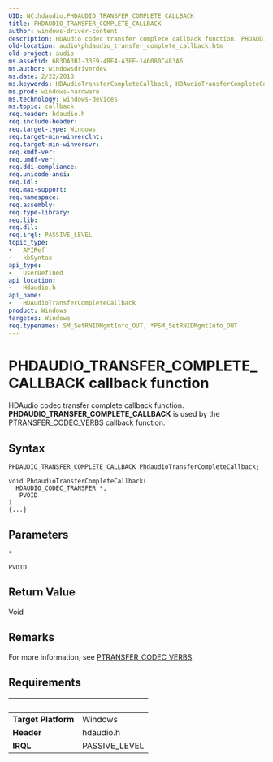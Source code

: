 ```yaml
---
UID: NC:hdaudio.PHDAUDIO_TRANSFER_COMPLETE_CALLBACK
title: PHDAUDIO_TRANSFER_COMPLETE_CALLBACK
author: windows-driver-content
description: HDAudio codec transfer complete callback function. PHDAUDIO_TRANSFER_COMPLETE_CALLBACK is used by the PTRANSFER_CODEC_VERBS callback function.
old-location: audio\phdaudio_transfer_complete_callback.htm
old-project: audio
ms.assetid: 6B3DA3B1-33E9-4BE4-A3EE-146080C483A6
ms.author: windowsdriverdev
ms.date: 2/22/2018
ms.keywords: HDAudioTransferCompleteCallback, HDAudioTransferCompleteCallback callback function [Audio Devices], PHDAUDIO_TRANSFER_COMPLETE_CALLBACK, audio.phdaudio_transfer_complete_callback, hdaudio/HDAudioTransferCompleteCallback
ms.prod: windows-hardware
ms.technology: windows-devices
ms.topic: callback
req.header: hdaudio.h
req.include-header: 
req.target-type: Windows
req.target-min-winverclnt: 
req.target-min-winversvr: 
req.kmdf-ver: 
req.umdf-ver: 
req.ddi-compliance: 
req.unicode-ansi: 
req.idl: 
req.max-support: 
req.namespace: 
req.assembly: 
req.type-library: 
req.lib: 
req.dll: 
req.irql: PASSIVE_LEVEL
topic_type:
-	APIRef
-	kbSyntax
api_type:
-	UserDefined
api_location:
-	Hdaudio.h
api_name:
-	HDAudioTransferCompleteCallback
product: Windows
targetos: Windows
req.typenames: SM_SetRNIDMgmtInfo_OUT, *PSM_SetRNIDMgmtInfo_OUT
---
```



# PHDAUDIO_TRANSFER_COMPLETE_CALLBACK callback function
HDAudio codec transfer complete callback function. <b>PHDAUDIO_TRANSFER_COMPLETE_CALLBACK</b> is used by the <a href="..\hdaudio\nc-hdaudio-ptransfer_codec_verbs.md">PTRANSFER_CODEC_VERBS</a> callback function.

## Syntax

```
PHDAUDIO_TRANSFER_COMPLETE_CALLBACK PhdaudioTransferCompleteCallback;

void PhdaudioTransferCompleteCallback(
  HDAUDIO_CODEC_TRANSFER *,
   PVOID
)
{...}
```

## Parameters

`*`



`PVOID`




## Return Value

Void

## Remarks

For more information, see <a href="..\hdaudio\nc-hdaudio-ptransfer_codec_verbs.md">PTRANSFER_CODEC_VERBS</a>.

## Requirements
| &nbsp; | &nbsp; |
| ---- |:---- |
| **Target Platform** | Windows |
| **Header** | hdaudio.h |
| **IRQL** | PASSIVE_LEVEL |
